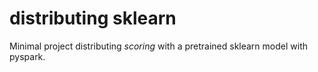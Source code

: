 # distributing sklearn

Minimal project distributing _scoring_ with a pretrained sklearn model with pyspark.